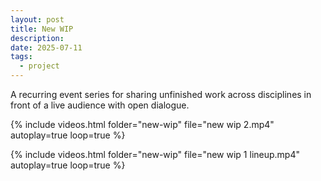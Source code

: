 ```yaml
---
layout: post
title: New WIP
description: 
date: 2025-07-11
tags:
  - project
---
```

A recurring event series for sharing unfinished work across disciplines in front of a live audience with open dialogue.

{% include videos.html 
   folder="new-wip"
   file="new wip 2.mp4"
   autoplay=true 
   loop=true %}
   
{% include videos.html 
   folder="new-wip"
   file="new wip 1 lineup.mp4"
   autoplay=true 
   loop=true %}
